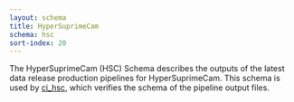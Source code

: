 ```yaml
---
layout: schema
title: HyperSuprimeCam
schema: hsc
sort-index: 20
---
```

The HyperSuprimeCam (HSC) Schema describes the outputs of the latest data release production pipelines for
HyperSuprimeCam.
This schema is used by [ci_hsc](https://github.com/lsst/ci_hsc), which verifies the schema of the pipeline
output files.
